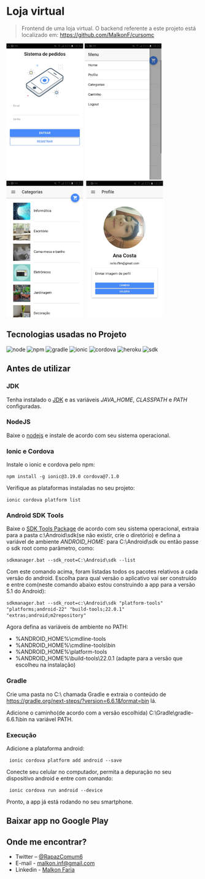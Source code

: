 # Loja virtual

> Frontend de uma loja virtual. O backend referente a este projeto está localizado em: https://github.com/MalkonF/cursomc

<p float="left">
<kbd><img src="1.jpg" alt="Loja virtual" width="200"/></kbd>
<kbd><img src="2.jpg" alt="Loja virtual" width="200"/><kbd>
<kbd><img src="3.jpg" alt="Loja virtual" width="200"/></kbd>
<kbd><img src="4.jpg" alt="Loja virtual" width="200"/></kbd>
</p>

## Tecnologias usadas no Projeto

![node]
![npm]
![gradle]
![ionic]
![cordova]
![heroku]
![sdk]

## Antes de utilizar

### JDK

Tenha instalado o [JDK](https://www.oracle.com/br/java/technologies/javase/javase-jdk8-downloads.html) e as variáveis _JAVA_HOME_, _CLASSPATH_ e _PATH_ configuradas.

### NodeJS

Baixe o [nodejs](https://nodejs.org/pt-br/download/) e instale de acordo com seu sistema operacional.

### Ionic e Cordova

Instale o ionic e cordova pelo npm:

```
npm install -g ionic@3.19.0 cordova@7.1.0
```

Verifique as plataformas instaladas no seu projeto:

```
ionic cordova platform list
```

### Android SDK Tools

Baixe o [SDK Tools Package](https://developer.android.com/studio?hl=pt-br#downloads) de acordo com seu sistema operacional, extraia para a pasta c:\Android\sdk(se não existir, crie o diretório) e defina a variável de ambiente _ANDROID_HOME:_ para C:\Android\sdk ou então passe o sdk root como parâmetro, como:

```
sdkmanager.bat --sdk_root=C:\Android\sdk --list
```

Com este comando acima, foram listadas todos os pacotes relativos a cada versão do android. Escolha para qual versão o aplicativo vai ser construído e entre com(neste comando abaixo estou construindo a app para a versão 5.1 do Android):

```
sdkmanager.bat --sdk_root=c:\Android\sdk "platform-tools" "platforms;android-22" "build-tools;22.0.1" "extras;android;m2repository"
```

Agora defina as variáveis de ambiente no PATH:

- %ANDROID_HOME%\cmdline-tools
- %ANDROID_HOME%\cmdline-tools\bin
- %ANDROID_HOME%\platform-tools
- %ANDROID_HOME%\build-tools\22.0.1 (adapte para a versão que escolheu na instalação)

### Gradle

Crie uma pasta no C:\ chamada Gradle e extraia o conteúdo de https://gradle.org/next-steps/?version=6.6.1&format=bin lá.

Adicione o caminho(de acordo com a versão escolhida) C:\Gradle\gradle-6.6.1\bin na variável PATH.

### Execução

Adicione a plataforma android:

```
 ionic cordova platform add android --save

```

Conecte seu celular no computador, permita a depuração no seu dispositivo android e entre com comando:

```
 ionic cordova run android --device
```

Pronto, a app já está rodando no seu smartphone.

## Baixar app no Google Play

## Onde me encontrar?

- Twitter – [@RapazComum6](https://twitter.com/RapazComum6)
- E-mail - malkon.inf@gmail.com
- Linkedin - [Malkon Faria](https://www.linkedin.com/in/malkon-faria-1843b81a7/)

[node]: https://img.shields.io/badge/node.js-v12.19.0-%232E8B57
[npm]: https://img.shields.io/badge/npm-v6.14.8-%23B22222
[gradle]: https://img.shields.io/badge/gradle-v6.6.1-%2300FF00
[ionic]: https://img.shields.io/badge/ionic-v3.19.0-%23B0E0E6
[cordova]: https://img.shields.io/badge/cordova-v7.1.0-%238FBC8F
[heroku]: https://img.shields.io/badge/heroku-v7.47.0-%238A2BE2
[sdk]: https://img.shields.io/badge/Android-SDK-%239ACD32
